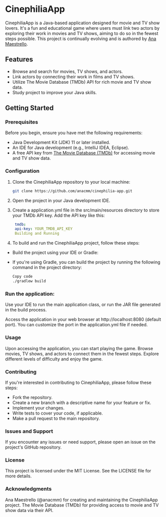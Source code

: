 # CinephiliaApp
CinephiliaApp is a Java-based application designed for movie and TV show lovers. It's a fun and educational game where users must link two actors by exploring their work in movies and TV shows, aiming to do so in the fewest steps possible. This project is continually evolving and is authored by [Ana Maestrello](https://github.com/anacmm).

## Features
- Browse and search for movies, TV shows, and actors.
- Link actors by connecting their work in films and TV shows.
- Utilize The Movie Database (TMDb) API for rich movie and TV show data.
- Study project to improve your Java skills.

## Getting Started

### Prerequisites
Before you begin, ensure you have met the following requirements:

- Java Development Kit (JDK) 11 or later installed.
- An IDE for Java development (e.g., IntelliJ IDEA, Eclipse).
- A free API key from [The Movie Database (TMDb)](https://www.themoviedb.org/documentation/api) for accessing movie and TV show data.

### Configuration
1. Clone the CinephiliaApp repository to your local machine:

   ```bash
   git clone https://github.com/anacmm/cinephilia-app.git

2. Open the project in your Java development IDE.

3. Create a application.yml file in the src/main/resources directory to store your TMDb API key. Add the API key like this:

   ```yaml
    tmdb:
    api-key: YOUR_TMDB_API_KEY
    Building and Running

4. To build and run the CinephiliaApp project, follow these steps:
 - Build the project using your IDE or Gradle:
 - If you're using Gradle, you can build the project by running the following command in the project directory:

    ```bash
    Copy code
    ./gradlew build

### Run the application:

Use your IDE to run the main application class, or run the JAR file generated in the build process.

Access the application in your web browser at http://localhost:8080 (default port). You can customize the port in the application.yml file if needed.

### Usage
Upon accessing the application, you can start playing the game.
Browse movies, TV shows, and actors to connect them in the fewest steps.
Explore different levels of difficulty and enjoy the game.

### Contributing
If you're interested in contributing to CinephiliaApp, please follow these steps:

- Fork the repository.
- Create a new branch with a descriptive name for your feature or fix.
- Implement your changes.
- Write tests to cover your code, if applicable.
- Make a pull request to the main repository.

### Issues and Support
If you encounter any issues or need support, please open an issue on the project's GitHub repository.

### License
This project is licensed under the MIT License. See the LICENSE file for more details.

### Acknowledgments
Ana Maestrello (@anacmm) for creating and maintaining the CinephiliaApp project.
The Movie Database (TMDb) for providing access to movie and TV show data via their API.
